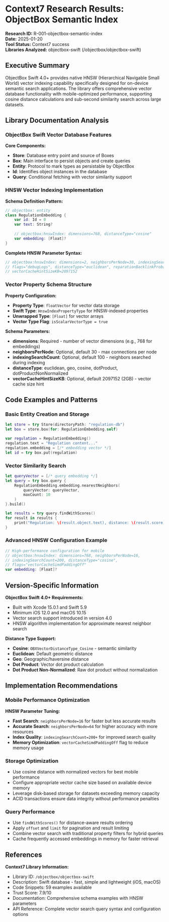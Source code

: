 # Context7 Research Results: ObjectBox Semantic Index

**Research ID:** R-001-objectbox-semantic-index  
**Date:** 2025-01-20  
**Tool Status:** Context7 success  
**Libraries Analyzed:** objectbox-swift (/objectbox/objectbox-swift)

## Executive Summary

ObjectBox Swift 4.0+ provides native HNSW (Hierarchical Navigable Small World) vector indexing capability specifically designed for on-device semantic search applications. The library offers comprehensive vector database functionality with mobile-optimized performance, supporting cosine distance calculations and sub-second similarity search across large datasets.

## Library Documentation Analysis

### ObjectBox Swift Vector Database Features

**Core Components:**
- **Store**: Database entry point and source of Boxes
- **Box**: Main interface to persist objects and create queries  
- **Entity**: Protocol to mark types as persistable by ObjectBox
- **Id**: Identifies object instances in the database
- **Query**: Conditional fetching with vector similarity support

### HNSW Vector Indexing Implementation

**Schema Definition Pattern:**
```swift
// objectbox: entity
class RegulationEmbedding {
    var id: Id = 0
    var text: String?
    
    // objectbox:hnswIndex: dimensions=768, distanceType="cosine"
    var embedding: [Float]?
}
```

**Complete HNSW Parameter Syntax:**
```swift
// objectbox:hnswIndex: dimensions=2, neighborsPerNode=30, indexingSearchCount=100, 
// flags="debugLogs", distanceType="euclidean", reparationBacklinkProbability=0.95, 
// vectorCacheHintSizeKB=2097152
```

### Vector Property Schema Structure

**Property Configuration:**
- **Property Type**: `floatVector` for vector data storage
- **Swift Type**: `HnswIndexPropertyType` for HNSW-indexed properties
- **Unwrapped Type**: `[Float]` for vector arrays
- **Vector Type Flag**: `isScalarVectorType = true`

**Schema Parameters:**
- **dimensions**: Required - number of vector dimensions (e.g., 768 for embeddings)
- **neighborsPerNode**: Optional, default 30 - max connections per node
- **indexingSearchCount**: Optional, default 100 - neighbors searched during indexing
- **distanceType**: euclidean, geo, cosine, dotProduct, dotProductNonNormalized
- **vectorCacheHintSizeKB**: Optional, default 2097152 (2GB) - vector cache size hint

## Code Examples and Patterns

### Basic Entity Creation and Storage
```swift
let store = try Store(directoryPath: "regulation-db")
let box = store.box(for: RegulationEmbedding.self)

var regulation = RegulationEmbedding()
regulation.text = "Regulation content..."
regulation.embedding = [/* embedding vector */]
let id = try box.put(regulation)
```

### Vector Similarity Search
```swift
let queryVector = [/* query embedding */]
let query = try box.query {
    RegulationEmbedding.embedding.nearestNeighbors(
        queryVector: queryVector, 
        maxCount: 10
    )
}.build()

let results = try query.findWithScores()
for result in results {
    print("Regulation: \(result.object.text), distance: \(result.score)")
}
```

### Advanced HNSW Configuration Example
```swift
// High-performance configuration for mobile
// objectbox:hnswIndex: dimensions=768, neighborsPerNode=16, 
// indexingSearchCount=200, distanceType="cosine", 
// flags="vectorCacheSimdPaddingOff"
var embedding: [Float]?
```

## Version-Specific Information

**ObjectBox Swift 4.0+ Requirements:**
- Built with Xcode 15.0.1 and Swift 5.9
- Minimum iOS 12.0 and macOS 10.15
- Vector search support introduced in version 4.0
- HNSW algorithm implementation for approximate nearest neighbor search

**Distance Type Support:**
- **Cosine**: `OBXVectorDistanceType_Cosine` - semantic similarity
- **Euclidean**: Default geometric distance  
- **Geo**: Geographic/haversine distance
- **Dot Product**: Vector dot product calculation
- **Dot Product Non-Normalized**: Raw dot product without normalization

## Implementation Recommendations

### Mobile Performance Optimization

**HNSW Parameter Tuning:**
- **Fast Search**: `neighborsPerNode=16` for faster but less accurate results
- **Accurate Search**: `neighborsPerNode=64` for higher accuracy with more resources
- **Index Quality**: `indexingSearchCount=200+` for improved search quality
- **Memory Optimization**: `vectorCacheSimdPaddingOff` flag to reduce memory usage

### Storage Optimization
- Use cosine distance with normalized vectors for best mobile performance
- Configure appropriate vector cache size based on available device memory
- Leverage disk-based storage for datasets exceeding memory capacity
- ACID transactions ensure data integrity without performance penalties

### Query Performance
- Use `findWithScores()` for distance-aware results ordering
- Apply `offset` and `limit` for pagination and result limiting
- Combine vector search with traditional property filters for hybrid queries
- Cache frequently accessed embeddings in memory for faster retrieval

## References

**Context7 Library Information:**
- Library ID: `/objectbox/objectbox-swift`
- Description: Swift database - fast, simple and lightweight (iOS, macOS)
- Code Snippets: 59 examples available
- Trust Score: 7.9/10
- Documentation: Comprehensive schema examples with HNSW parameters
- API Reference: Complete vector search query syntax and configuration options